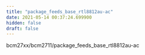 ```yaml
---
title: "package_feeds_base_rtl8812au-ac"
date: 2021-05-14 00:37:24.699900
hidden: false
draft: false
---
```


bcm27xx/bcm2711/package_feeds_base_rtl8812au-ac

